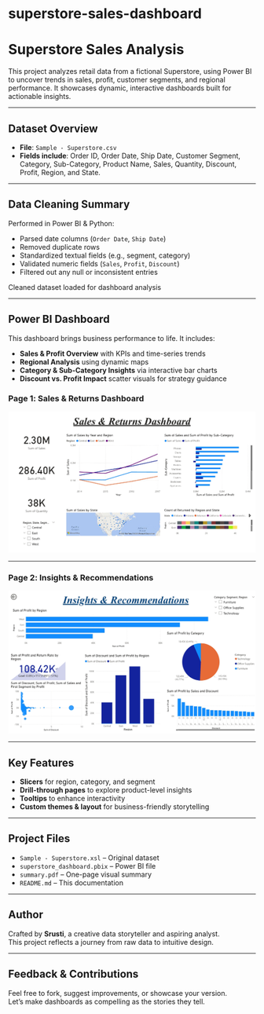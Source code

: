 # superstore-sales-dashboard
#  Superstore Sales Analysis

This project analyzes retail data from a fictional Superstore, using Power BI to uncover trends in sales, profit, customer segments, and regional performance. It showcases dynamic, interactive dashboards built for actionable insights.

---

##  Dataset Overview

- **File**: `Sample - Superstore.csv`
- **Fields include**: Order ID, Order Date, Ship Date, Customer Segment, Category, Sub-Category, Product Name, Sales, Quantity, Discount, Profit, Region, and State.

---

## Data Cleaning Summary

Performed in Power BI & Python:
- Parsed date columns (`Order Date`, `Ship Date`)
- Removed duplicate rows
- Standardized textual fields (e.g., segment, category)
- Validated numeric fields (`Sales`, `Profit`, `Discount`)
- Filtered out any null or inconsistent entries

 Cleaned dataset loaded for dashboard analysis

---

##  Power BI Dashboard

This dashboard brings business performance to life. It includes:

- **Sales & Profit Overview** with KPIs and time-series trends  
- **Regional Analysis** using dynamic maps  
- **Category & Sub-Category Insights** via interactive bar charts  
- **Discount vs. Profit Impact** scatter visuals for strategy guidance

### Page 1️: Sales & Returns Dashboard  
![Dashboard Page 1](dashboard_page1.jpeg)

---

### Page 2️: Insights & Recommendations  
![Dashboard Page 2](dashboard_page2.jpeg)

---

##  Key Features

- **Slicers** for region, category, and segment  
- **Drill-through pages** to explore product-level insights  
- **Tooltips** to enhance interactivity  
- **Custom themes & layout** for business-friendly storytelling  

---

##  Project Files

- `Sample - Superstore.xsl` – Original dataset  
- `superstore_dashboard.pbix` – Power BI file  
- `summary.pdf` – One-page visual summary  
- `README.md` – This documentation

---

##  Author

Crafted by **Srusti**, a creative data storyteller and aspiring analyst.  
This project reflects a journey from raw data to intuitive design.

---

##  Feedback & Contributions

Feel free to fork, suggest improvements, or showcase your version.  
Let’s make dashboards as compelling as the stories they tell.

